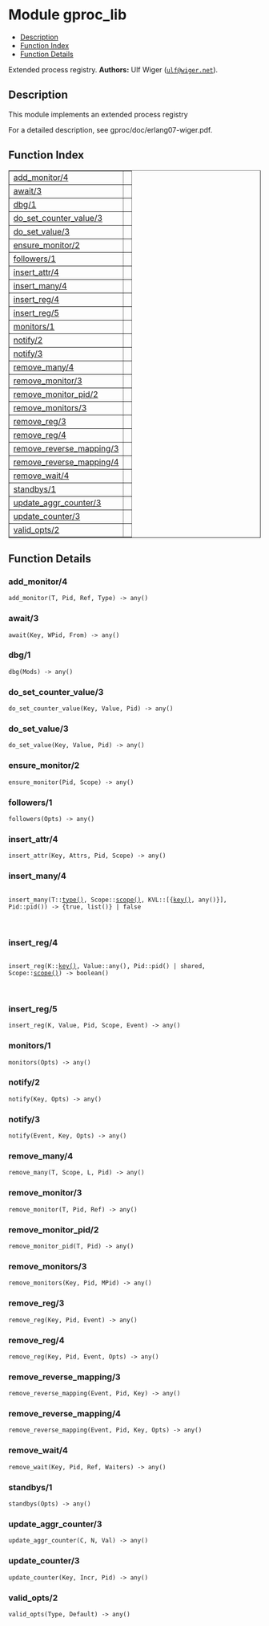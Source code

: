 

# Module gproc_lib #
* [Description](#description)
* [Function Index](#index)
* [Function Details](#functions)


Extended process registry.
__Authors:__ Ulf Wiger ([`ulf@wiger.net`](mailto:ulf@wiger.net)).
<a name="description"></a>

## Description ##

This module implements an extended process registry


For a detailed description, see gproc/doc/erlang07-wiger.pdf.
<a name="index"></a>

## Function Index ##


<table width="100%" border="1" cellspacing="0" cellpadding="2" summary="function index"><tr><td valign="top"><a href="#add_monitor-4">add_monitor/4</a></td><td></td></tr><tr><td valign="top"><a href="#await-3">await/3</a></td><td></td></tr><tr><td valign="top"><a href="#dbg-1">dbg/1</a></td><td></td></tr><tr><td valign="top"><a href="#do_set_counter_value-3">do_set_counter_value/3</a></td><td></td></tr><tr><td valign="top"><a href="#do_set_value-3">do_set_value/3</a></td><td></td></tr><tr><td valign="top"><a href="#ensure_monitor-2">ensure_monitor/2</a></td><td></td></tr><tr><td valign="top"><a href="#followers-1">followers/1</a></td><td></td></tr><tr><td valign="top"><a href="#insert_attr-4">insert_attr/4</a></td><td></td></tr><tr><td valign="top"><a href="#insert_many-4">insert_many/4</a></td><td></td></tr><tr><td valign="top"><a href="#insert_reg-4">insert_reg/4</a></td><td></td></tr><tr><td valign="top"><a href="#insert_reg-5">insert_reg/5</a></td><td></td></tr><tr><td valign="top"><a href="#monitors-1">monitors/1</a></td><td></td></tr><tr><td valign="top"><a href="#notify-2">notify/2</a></td><td></td></tr><tr><td valign="top"><a href="#notify-3">notify/3</a></td><td></td></tr><tr><td valign="top"><a href="#remove_many-4">remove_many/4</a></td><td></td></tr><tr><td valign="top"><a href="#remove_monitor-3">remove_monitor/3</a></td><td></td></tr><tr><td valign="top"><a href="#remove_monitor_pid-2">remove_monitor_pid/2</a></td><td></td></tr><tr><td valign="top"><a href="#remove_monitors-3">remove_monitors/3</a></td><td></td></tr><tr><td valign="top"><a href="#remove_reg-3">remove_reg/3</a></td><td></td></tr><tr><td valign="top"><a href="#remove_reg-4">remove_reg/4</a></td><td></td></tr><tr><td valign="top"><a href="#remove_reverse_mapping-3">remove_reverse_mapping/3</a></td><td></td></tr><tr><td valign="top"><a href="#remove_reverse_mapping-4">remove_reverse_mapping/4</a></td><td></td></tr><tr><td valign="top"><a href="#remove_wait-4">remove_wait/4</a></td><td></td></tr><tr><td valign="top"><a href="#standbys-1">standbys/1</a></td><td></td></tr><tr><td valign="top"><a href="#update_aggr_counter-3">update_aggr_counter/3</a></td><td></td></tr><tr><td valign="top"><a href="#update_counter-3">update_counter/3</a></td><td></td></tr><tr><td valign="top"><a href="#valid_opts-2">valid_opts/2</a></td><td></td></tr></table>


<a name="functions"></a>

## Function Details ##

<a name="add_monitor-4"></a>

### add_monitor/4 ###

`add_monitor(T, Pid, Ref, Type) -> any()`


<a name="await-3"></a>

### await/3 ###

`await(Key, WPid, From) -> any()`


<a name="dbg-1"></a>

### dbg/1 ###

`dbg(Mods) -> any()`


<a name="do_set_counter_value-3"></a>

### do_set_counter_value/3 ###

`do_set_counter_value(Key, Value, Pid) -> any()`


<a name="do_set_value-3"></a>

### do_set_value/3 ###

`do_set_value(Key, Value, Pid) -> any()`


<a name="ensure_monitor-2"></a>

### ensure_monitor/2 ###

`ensure_monitor(Pid, Scope) -> any()`


<a name="followers-1"></a>

### followers/1 ###

`followers(Opts) -> any()`


<a name="insert_attr-4"></a>

### insert_attr/4 ###

`insert_attr(Key, Attrs, Pid, Scope) -> any()`


<a name="insert_many-4"></a>

### insert_many/4 ###


<pre><code>
insert_many(T::<a href="#type-type">type()</a>, Scope::<a href="#type-scope">scope()</a>, KVL::[{<a href="#type-key">key()</a>, any()}], Pid::pid()) -&gt; {true, list()} | false
</code></pre>
<br />


<a name="insert_reg-4"></a>

### insert_reg/4 ###


<pre><code>
insert_reg(K::<a href="#type-key">key()</a>, Value::any(), Pid::pid() | shared, Scope::<a href="#type-scope">scope()</a>) -&gt; boolean()
</code></pre>
<br />


<a name="insert_reg-5"></a>

### insert_reg/5 ###

`insert_reg(K, Value, Pid, Scope, Event) -> any()`


<a name="monitors-1"></a>

### monitors/1 ###

`monitors(Opts) -> any()`


<a name="notify-2"></a>

### notify/2 ###

`notify(Key, Opts) -> any()`


<a name="notify-3"></a>

### notify/3 ###

`notify(Event, Key, Opts) -> any()`


<a name="remove_many-4"></a>

### remove_many/4 ###

`remove_many(T, Scope, L, Pid) -> any()`


<a name="remove_monitor-3"></a>

### remove_monitor/3 ###

`remove_monitor(T, Pid, Ref) -> any()`


<a name="remove_monitor_pid-2"></a>

### remove_monitor_pid/2 ###

`remove_monitor_pid(T, Pid) -> any()`


<a name="remove_monitors-3"></a>

### remove_monitors/3 ###

`remove_monitors(Key, Pid, MPid) -> any()`


<a name="remove_reg-3"></a>

### remove_reg/3 ###

`remove_reg(Key, Pid, Event) -> any()`


<a name="remove_reg-4"></a>

### remove_reg/4 ###

`remove_reg(Key, Pid, Event, Opts) -> any()`


<a name="remove_reverse_mapping-3"></a>

### remove_reverse_mapping/3 ###

`remove_reverse_mapping(Event, Pid, Key) -> any()`


<a name="remove_reverse_mapping-4"></a>

### remove_reverse_mapping/4 ###

`remove_reverse_mapping(Event, Pid, Key, Opts) -> any()`


<a name="remove_wait-4"></a>

### remove_wait/4 ###

`remove_wait(Key, Pid, Ref, Waiters) -> any()`


<a name="standbys-1"></a>

### standbys/1 ###

`standbys(Opts) -> any()`


<a name="update_aggr_counter-3"></a>

### update_aggr_counter/3 ###

`update_aggr_counter(C, N, Val) -> any()`


<a name="update_counter-3"></a>

### update_counter/3 ###

`update_counter(Key, Incr, Pid) -> any()`


<a name="valid_opts-2"></a>

### valid_opts/2 ###

`valid_opts(Type, Default) -> any()`


